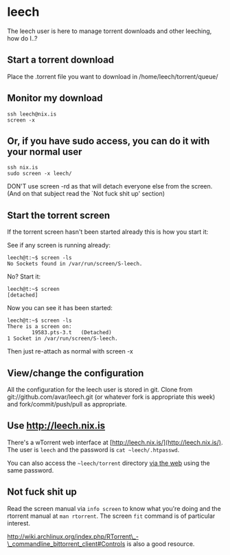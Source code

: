 # leech

The leech user is here to manage torrent downloads and other leeching,
how do I..?

## Start a torrent download

Place the .torrent file you want to download in
/home/leech/torrent/queue/

## Monitor my download

    ssh leech@nix.is
    screen -x

## Or, if you have sudo access, you can do it with your normal user

    ssh nix.is
    sudo screen -x leech/

DON'T use screen -rd as that will detach everyone else from the
screen. (And on that subject read the `Not fuck shit up' section)

## Start the torrent screen

If the torrent screen hasn't been started already this is how you
start it:

See if any screen is running already:
    
    leech@t:~$ screen -ls
    No Sockets found in /var/run/screen/S-leech.

No? Start it:
    
    leech@t:~$ screen
    [detached]

Now you can see it has been started:

    leech@t:~$ screen -ls
    There is a screen on:
            19583.pts-3.t   (Detached)
    1 Socket in /var/run/screen/S-leech.

Then just re-attach as normal with screen -x

## View/change the configuration

All the configuration for the leech user is stored in git. Clone from
git://github.com/avar/leech.git (or whatever fork is appropriate this
week) and fork/commit/push/pull as appropriate.

## Use http://leech.nix.is

There's a wTorrent web interface at
[http://leech.nix.is/](http://leech.nix.is/). The user is `leech` and
the password is `cat ~leech/.htpasswd`.

You can also access the `~leech/torrent` directory
[via the web](http://leech.nix.is/torrent/) using the same password.

## Not fuck shit up

Read the screen manual via `info screen` to know what you're doing and
the rtorrent manual at `man rtorrent`. The screen `fit` command is of
particular interest.

http://wiki.archlinux.org/index.php/RTorrent\_-\_commandline_bittorrent_client#Controls
is also a good resource.
